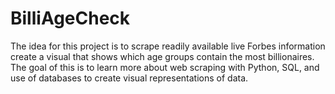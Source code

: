 # BilliAgeCheck
The idea for this project is to scrape readily available live Forbes information create a visual that shows which age groups contain the most billionaires. The goal of this is to learn more about web scraping with Python, SQL, and use of databases to create visual representations of data.
